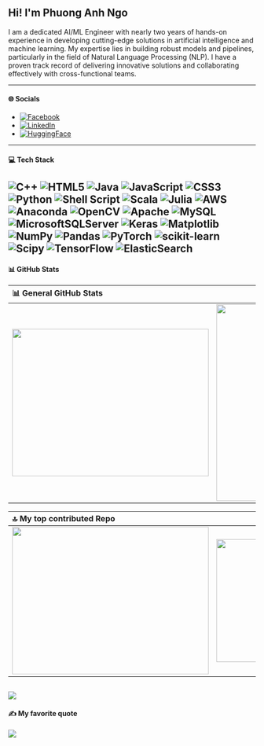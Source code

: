 ## Hi! I'm Phuong Anh Ngo
I am a dedicated AI/ML Engineer with nearly two years of hands-on experience in developing cutting-edge solutions in artificial intelligence and machine learning. My expertise lies in building robust models and pipelines, particularly in the field of Natural Language Processing (NLP). I have a proven track record of delivering innovative solutions and collaborating effectively with cross-functional teams. 

---
#### 🌐 Socials
  - [![Facebook](https://img.shields.io/badge/Facebook-%231877F2.svg?logo=Facebook&logoColor=white)](https://www.facebook.com/faaacorn/)
  - [![LinkedIn](https://img.shields.io/badge/LinkedIn-%230077B5.svg?logo=linkedin&logoColor=white)](https://www.linkedin.com/in/anh-ngo-phuong-081769252/)
  - [![HuggingFace](https://img.shields.io/badge/HuggingFace-%23E4405F.svg?logoColor=yellow)](https://huggingface.co/Phanh2532)
---
#### 💻 Tech Stack
![C++](https://img.shields.io/badge/c++-%2300599C.svg?style=plastic&logo=c%2B%2B&logoColor=white) ![HTML5](https://img.shields.io/badge/html5-%23E34F26.svg?style=plastic&logo=html5&logoColor=white) ![Java](https://img.shields.io/badge/java-%23ED8B00.svg?style=plastic&logo=openjdk&logoColor=white) ![JavaScript](https://img.shields.io/badge/javascript-%23323330.svg?style=plastic&logo=javascript&logoColor=%23F7DF1E) ![CSS3](https://img.shields.io/badge/css3-%231572B6.svg?style=plastic&logo=css3&logoColor=white) ![Python](https://img.shields.io/badge/python-3670A0?style=plastic&logo=python&logoColor=ffdd54) ![Shell Script](https://img.shields.io/badge/shell_script-%23121011.svg?style=plastic&logo=gnu-bash&logoColor=white) ![Scala](https://img.shields.io/badge/scala-%23DC322F.svg?style=plastic&logo=scala&logoColor=white) ![Julia](https://img.shields.io/badge/-Julia-9558B2?style=plastic&logo=julia&logoColor=white) ![AWS](https://img.shields.io/badge/AWS-%23FF9900.svg?style=plastic&logo=amazon-aws&logoColor=white) ![Anaconda](https://img.shields.io/badge/Anaconda-%2344A833.svg?style=plastic&logo=anaconda&logoColor=white) ![OpenCV](https://img.shields.io/badge/opencv-%23white.svg?style=plastic&logo=opencv&logoColor=white) ![Apache](https://img.shields.io/badge/apache-%23D42029.svg?style=plastic&logo=apache&logoColor=white) ![MySQL](https://img.shields.io/badge/mysql-%2300000f.svg?style=plastic&logo=mysql&logoColor=white) ![MicrosoftSQLServer](https://img.shields.io/badge/Microsoft%20SQL%20Server-CC2927?style=plastic&logo=microsoft%20sql%20server&logoColor=white) ![Keras](https://img.shields.io/badge/Keras-%23D00000.svg?style=plastic&logo=Keras&logoColor=white) ![Matplotlib](https://img.shields.io/badge/Matplotlib-%23ffffff.svg?style=plastic&logo=Matplotlib&logoColor=black) ![NumPy](https://img.shields.io/badge/numpy-%23013243.svg?style=plastic&logo=numpy&logoColor=white) ![Pandas](https://img.shields.io/badge/pandas-%23150458.svg?style=plastic&logo=pandas&logoColor=white) ![PyTorch](https://img.shields.io/badge/PyTorch-%23EE4C2C.svg?style=plastic&logo=PyTorch&logoColor=white) ![scikit-learn](https://img.shields.io/badge/scikit--learn-%23F7931E.svg?style=plastic&logo=scikit-learn&logoColor=white) ![Scipy](https://img.shields.io/badge/SciPy-%230C55A5.svg?style=plastic&logo=scipy&logoColor=%white) ![TensorFlow](https://img.shields.io/badge/TensorFlow-%23FF6F00.svg?style=plastic&logo=TensorFlow&logoColor=white) ![ElasticSearch](https://img.shields.io/badge/-ElasticSearch-005571?style=plastic&logo=elasticsearch)
---
#### 📊 GitHub Stats
| 📊 General GitHub Stats         |Github Contributions  |
|:---------------------|------------:|
|<img src="https://github-readme-stats.vercel.app/api?username=phuonganhcorn&theme=dark&hide_border=false&include_all_commits=false&count_private=false" width="400" height="300"><br/>  |<img src="https://github-readme-streak-stats.herokuapp.com/?user=phuonganhcorn&theme=dark&hide_border=false" width="400" height="400"><br/>|


|🔝 My top contributed Repo          |Percentage of languges|
|:---------------------|------------:|
|<img src="https://github-contributor-stats.vercel.app/api?username=phuonganhcorn&limit=5&theme=dark&combine_all_yearly_contributions=true" width="400" height="300"><br/>| <img src="https://github-readme-stats.vercel.app/api/top-langs/?username=phuonganhcorn&theme=dark&hide_border=false&include_all_commits=false&count_private=false&layout=compact" width="400" height="250"><br/>|

[![](https://visitcount.itsvg.in/api?id=phuonganhcorn&icon=0&color=2)](https://visitcount.itsvg.in)
---
#### ✍️ My favorite quote
![](https://quotes-github-readme.vercel.app/api?type=horizontal&theme=dark)

